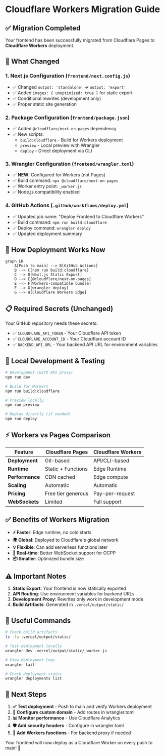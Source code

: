 # Cloudflare Workers Migration Guide

## ✅ **Migration Completed**

Your frontend has been successfully migrated from Cloudflare Pages to **Cloudflare Workers** deployment.

## 🔄 **What Changed**

### **1. Next.js Configuration (`frontend/next.config.js`)**
- ✅ Changed `output: 'standalone'` → `output: 'export'`
- ✅ Added `images: { unoptimized: true }` for static export
- ✅ Conditional rewrites (development only)
- ✅ Proper static site generation

### **2. Package Configuration (`frontend/package.json`)**
- ✅ Added `@cloudflare/next-on-pages` dependency
- ✅ New scripts:
  - `build:cloudflare` - Build for Workers deployment
  - `preview` - Local preview with Wrangler
  - `deploy` - Direct deployment via CLI

### **3. Wrangler Configuration (`frontend/wrangler.toml`)**
- ✅ **NEW**: Configured for Workers (not Pages)
- ✅ Build command: `npx @cloudflare/next-on-pages`
- ✅ Worker entry point: `_worker.js`
- ✅ Node.js compatibility enabled

### **4. GitHub Actions (`.github/workflows/deploy.yml`)**
- ✅ Updated job name: "Deploy Frontend to Cloudflare Workers"
- ✅ Build command: `npm run build:cloudflare`
- ✅ Deploy command: `wrangler deploy`
- ✅ Updated deployment summary

## 🚀 **How Deployment Works Now**

```mermaid
graph LR
    A[Push to main] --> B[GitHub Actions]
    B --> C[npm run build:cloudflare]
    C --> D[Next.js Static Export]
    D --> E[@cloudflare/next-on-pages]
    E --> F[Workers-compatible bundle]
    F --> G[wrangler deploy]
    G --> H[Cloudflare Workers Edge]
```

## 📋 **Required Secrets (Unchanged)**

Your GitHub repository needs these secrets:
- ✅ `CLOUDFLARE_API_TOKEN` - Your Cloudflare API token
- ✅ `CLOUDFLARE_ACCOUNT_ID` - Your Cloudflare account ID  
- ✅ `BACKEND_API_URL` - Your backend API URL for environment variables

## 🧪 **Local Development & Testing**

```bash
# Development (with API proxy)
npm run dev

# Build for Workers
npm run build:cloudflare

# Preview locally
npm run preview

# Deploy directly (if needed)
npm run deploy
```

## ⚡ **Workers vs Pages Comparison**

| Feature | Cloudflare Pages | Cloudflare Workers |
|---------|------------------|-------------------|
| **Deployment** | Git-based | API/CLI-based |
| **Runtime** | Static + Functions | Edge Runtime |
| **Performance** | CDN cached | Edge compute |
| **Scaling** | Automatic | Automatic |
| **Pricing** | Free tier generous | Pay-per-request |
| **WebSockets** | Limited | Full support |

## ✅ **Benefits of Workers Migration**

- **⚡ Faster**: Edge runtime, no cold starts
- **🌍 Global**: Deployed to Cloudflare's global network
- **💡 Flexible**: Can add serverless functions later
- **🔄 Real-time**: Better WebSocket support for OCPP
- **📦 Smaller**: Optimized bundle size

## ⚠️ **Important Notes**

1. **Static Export**: Your frontend is now statically exported
2. **API Routing**: Use environment variables for backend URLs
3. **Development Proxy**: Rewrites only work in development mode
4. **Build Artifacts**: Generated in `.vercel/output/static/`

## 🔗 **Useful Commands**

```bash
# Check build artifacts
ls -la .vercel/output/static/

# Test deployment locally
wrangler dev .vercel/output/static/_worker.js

# View deployment logs
wrangler tail

# Check deployment status
wrangler deployments list
```

## 🎯 **Next Steps**

1. **✅ Test deployment** - Push to main and verify Workers deployment
2. **🔧 Configure custom domain** - Add routes in wrangler.toml
3. **📊 Monitor performance** - Use Cloudflare Analytics
4. **🛡️ Add security headers** - Configure in wrangler.toml
5. **🚀 Add Workers functions** - For backend proxy if needed

Your frontend will now deploy as a Cloudflare Worker on every push to main! 🎉
